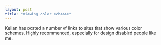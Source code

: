```yaml
---
layout: post
title: "Viewing color schemes"
---
```




Kellan has <a href="http://laughingmeme.org/archives/001969.html">posted a number of links</a> to sites that show various color schemes. Highly recommended, especially for design disabled people like me.


